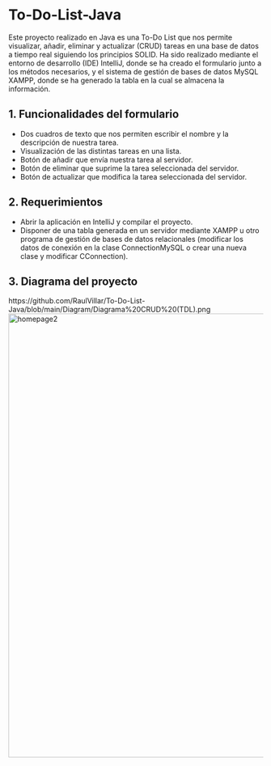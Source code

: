 # To-Do-List-Java

Este proyecto realizado en Java es una To-Do List que nos permite visualizar, añadir, eliminar y actualizar (CRUD) tareas en una base de datos a tiempo real siguiendo los principios SOLID. Ha sido realizado mediante el entorno de desarrollo (IDE) IntelliJ, donde se ha creado el formulario junto a los métodos necesarios, y el sistema de gestión de bases de datos MySQL XAMPP, donde se ha generado la tabla en la cual se almacena la información.

<h2>1. Funcionalidades del formulario</h2>
<ul>
<li>Dos cuadros de texto que nos permiten escribir el nombre y la descripción de nuestra tarea.</li>
<li>Visualización de las distintas tareas en una lista.</li>
<li>Botón de añadir que envía nuestra tarea al servidor.</li>
<li>Botón de eliminar que suprime la tarea seleccionada del servidor.</li>
<li>Botón de actualizar que modifica la tarea seleccionada del servidor.</li>
</ul>
<h2>2. Requerimientos</h2>
<ul>
<li>Abrir la aplicación en IntelliJ y compilar el proyecto.</li>
<li>Disponer de una tabla generada en un servidor mediante XAMPP u otro programa de gestión de bases de datos relacionales (modificar los datos de conexión en la clase ConnectionMySQL o crear una nueva clase y modificar CConnection).</li>
</ul>
<h2>3. Diagrama del proyecto</h2>
https://github.com/RaulVillar/To-Do-List-Java/blob/main/Diagram/Diagrama%20CRUD%20(TDL).png
<img width="878" alt="homepage2" src="https://user-images.githubusercontent.com/116891108/221119266-0fc5c3b1-9124-4f9d-a237-9da9210717cd.png">

